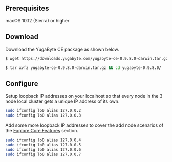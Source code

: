 ## Prerequisites

<i class="fa fa-apple" aria-hidden="true"></i> macOS 10.12 (Sierra) or higher

## Download

Download the YugaByte CE package as shown below.

```{.sh .copy .separator-dollar}
$ wget https://downloads.yugabyte.com/yugabyte-ce-0.9.8.0-darwin.tar.gz
```
```{.sh .copy .separator-dollar}
$ tar xvfz yugabyte-ce-0.9.8.0-darwin.tar.gz && cd yugabyte-0.9.8.0/
```

## Configure

Setup loopback IP addresses on your localhost so that every node in the 3 node local cluster gets a unique IP address of its own.

```{.sh .copy .separator-dollar}
sudo ifconfig lo0 alias 127.0.0.2
sudo ifconfig lo0 alias 127.0.0.3
```

Add some more loopback IP addresses to cover the add node scenarios of the [Explore Core Features](../../explore/) section.

```{.sh .copy .separator-dollar}
sudo ifconfig lo0 alias 127.0.0.4
sudo ifconfig lo0 alias 127.0.0.5
sudo ifconfig lo0 alias 127.0.0.6
sudo ifconfig lo0 alias 127.0.0.7
```
